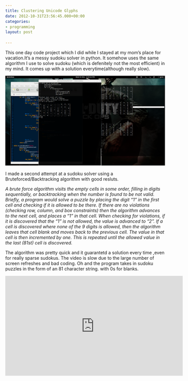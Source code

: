 ```yaml
---
title: Clustering Unicode Glyphs
date: 2012-10-31T23:56:45.000+00:00
categories:
- programming
layout: post

---
```

This one day code project which I did while I stayed at my mom’s place for vacation.It’s a messy sudoku solver in python. It somehow uses the same algorithm I use to solve sudoku (which is defenitely not the most efficient) in my mind. It comes up with a solution everytime(although really slow).

![My helpful screenshot](/assets/images/sudoku.png)

I made a second attempt at a sudoku solver using a Bruteforced/Backtracking algorithm with good resluts.

_A brute force algorithm visits the empty cells in some order, filling in digits sequentially, or backtracking when the number is found to be not valid. Briefly, a program would solve a puzzle by placing the digit “1” in the first cell and checking if it is allowed to be there. If there are no violations (checking row, column, and box constraints) then the algorithm advances to the next cell, and places a “1” in that cell. When checking for violations, if it is discovered that the “1” is not allowed, the value is advanced to “2”. If a cell is discovered where none of the 9 digits is allowed, then the algorithm leaves that cell blank and moves back to the previous cell. The value in that cell is then incremented by one. This is repeated until the allowed value in the last (81st) cell is discovered._

The algorithm was pretty quick and it guarantetd a solution every time ,even for really sparse sudokus. The video is slow due to the large number of screen refreshes and bad coding.
Oh and the program takes in sudoku puzzles in the form of an 81 character string. with 0s for blanks.

<iframe width="560" height="315" src="https://www.youtube.com/embed/YHihjIRXKlg" frameborder="0" allow="accelerometer; autoplay; encrypted-media; gyroscope; picture-in-picture" allowfullscreen></iframe>